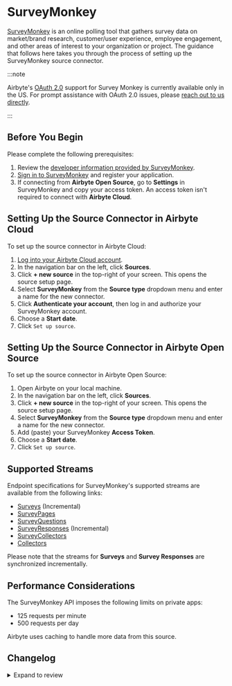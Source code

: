 # SurveyMonkey

[SurveyMonkey](https://www.surveymonkey.com/mp/take-a-tour/create-surveys-and-forms/) is an online polling tool that gathers survey data on market/brand research, customer/user experience, employee engagement, and other areas of interest to your organization or project. The guidance that follows here takes you through the process of setting up the SurveyMonkey source connector.

:::note

Airbyte's [OAuth 2.0](https://auth0.com/intro-to-iam/what-is-oauth-2) support for Survey Monkey is currently available only in the US. For prompt assistance with OAuth 2.0 issues, please [reach out to us directly](mailto:product@airbyte.io).

:::

<!-- env:oss -->

## Before You Begin

Please complete the following prerequisites:

1. Review the [developer information provided by SurveyMonkey](https://developer.surveymonkey.com/api/v3/#SurveyMonkey-Api).
2. [Sign in to SurveyMonkey](https://developer.surveymonkey.com/apps/) and register your application. 
3. If connecting from **Airbyte Open Source**, go to **Settings** in SurveyMonkey and copy your access token. An access token isn't required to connect with **Airbyte Cloud**.

<!-- /env:oss -->

<!-- env:cloud -->

## Setting Up the Source Connector in Airbyte Cloud

To set up the source connector in Airbyte Cloud:

1. [Log into your Airbyte Cloud account](https://cloud.airbyte.com/workspaces).
2. In the navigation bar on the left, click **Sources**.
3. Click **+ new source** in the top-right of your screen. This opens the source setup page.
4. Select **SurveyMonkey** from the **Source type** dropdown menu and enter a name for the new connector.
5. Click **Authenticate your account**, then log in and authorize your SurveyMonkey account.
6. Choose a **Start date**.
7. Click `Set up source`.

<!-- Here it would be helpful to include a screenshot of a successful setup result. If setup is not successful, we should list the most commonly encountered error conditions with troubleshooting suggestions. -->

<!-- /env:cloud -->

<!-- env:oss -->

## Setting Up the Source Connector in Airbyte Open Source

To set up the source connector in Airbyte Open Source:

1. Open Airbyte on your local machine.
2. In the navigation bar on the left, click **Sources**.
3. Click **+ new source** in the top-right of your screen. This opens the source setup page.
4. Select **SurveyMonkey** from the **Source type** dropdown menu and enter a name for the new connector.
5. Add (paste) your SurveyMonkey **Access Token**.
6. Choose a **Start date**.
7. Click `Set up source`.

<!-- Here, again, it would be helpful to include a screenshot of a successful setup result, as well as a list of the most commonly encountered error conditions and troubleshooting suggestions. If the possible error conditions for both Cloud and Open Source are identical, we can combine them under a single level2 heading called "Troubleshooting" -->

<!-- /env:oss -->

## Supported Streams

Endpoint specifications for SurveyMonkey's supported streams are available from the following links:

- [Surveys](https://api.surveymonkey.com/v3/docs?shell#api-endpoints-get-surveys) \(Incremental\)
- [SurveyPages](https://api.surveymonkey.com/v3/docs?shell#api-endpoints-get-surveys-survey_id-pages)
- [SurveyQuestions](https://api.surveymonkey.com/v3/docs?shell#api-endpoints-get-surveys-survey_id-pages-page_id-questions)
- [SurveyResponses](https://api.surveymonkey.com/v3/docs?shell#api-endpoints-get-surveys-id-responses-bulk) \(Incremental\)
- [SurveyCollectors](https://api.surveymonkey.com/v3/docs?shell#api-endpoints-get-surveys-survey_id-collectors)
- [Collectors](https://api.surveymonkey.com/v3/docs?shell#api-endpoints-get-collectors-collector_id-)

Please note that the streams for **Surveys** and **Survey Responses** are synchronized incrementally.

## Performance Considerations

The SurveyMonkey API imposes the following limits on private apps:

- 125 requests per minute
- 500 requests per day

Airbyte uses caching to handle more data from this source.

## Changelog

<details>
  <summary>Expand to review</summary>

| Version | Date       | Pull Request                                             | Subject                                                                          |
| :------ | :--------- | :------------------------------------------------------- | :------------------------------------------------------------------------------- |
| 0.3.5   | 2024-06-07 | [39329](https://github.com/airbytehq/airbyte/pull/39329) | Add `CheckpointMixin` for state management                                       |
| 0.3.4   | 2024-06-06 | [39244](https://github.com/airbytehq/airbyte/pull/39244) | [autopull] Upgrade base image to v1.2.2                                          |
| 0.3.3   | 2024-05-22 | [38559](https://github.com/airbytehq/airbyte/pull/38559) | Migrate Python stream authenticator to `requests_native_auth` package            |
| 0.3.2   | 2024-05-20 | [38244](https://github.com/airbytehq/airbyte/pull/38244) | Replace AirbyteLogger with logging.Logger and upgrade base image                 |
| 0.3.1   | 2024-04-24 | [36664](https://github.com/airbytehq/airbyte/pull/36664) | Schema descriptions and CDK 0.80.0                                               |
| 0.3.0   | 2024-02-22 | [35561](https://github.com/airbytehq/airbyte/pull/35561) | Migrate connector to low-code                                                    |
| 0.2.4   | 2024-02-12 | [35168](https://github.com/airbytehq/airbyte/pull/35168) | Manage dependencies with Poetry                                                  |
| 0.2.3   | 2023-10-19 | [31599](https://github.com/airbytehq/airbyte/pull/31599) | Base image migration: remove Dockerfile and use the python-connector-base image  |
| 0.2.2   | 2023-05-12 | [26024](https://github.com/airbytehq/airbyte/pull/26024) | Fix dependencies conflict                                                        |
| 0.2.1   | 2023-04-27 | [25109](https://github.com/airbytehq/airbyte/pull/25109) | Fix add missing params to stream `SurveyResponses`                               |
| 0.2.0   | 2023-04-18 | [23721](https://github.com/airbytehq/airbyte/pull/23721) | Add `SurveyCollectors` and `Collectors` stream                                   |
| 0.1.16  | 2023-04-13 | [25080](https://github.com/airbytehq/airbyte/pull/25080) | Fix spec.json required fields and update schema for surveys and survey_responses |
| 0.1.15  | 2023-02-11 | [22865](https://github.com/airbytehq/airbyte/pull/22865) | Specified date formatting in specification                                       |
| 0.1.14  | 2023-01-27 | [22024](https://github.com/airbytehq/airbyte/pull/22024) | Set `AvailabilityStrategy` for streams explicitly to `None`                      |
| 0.1.13  | 2022-11-29 | [19868](https://github.com/airbytehq/airbyte/pull/19868) | Fix OAuth flow urls                                                              |
| 0.1.12  | 2022-10-13 | [17964](https://github.com/airbytehq/airbyte/pull/17964) | Add OAuth for Eu and Ca                                                          |
| 0.1.11  | 2022-09-28 | [17326](https://github.com/airbytehq/airbyte/pull/17326) | Migrate to per-stream states                                                     |
| 0.1.10  | 2022-09-14 | [16706](https://github.com/airbytehq/airbyte/pull/16706) | Fix 404 error when handling nonexistent surveys                                  |
| 0.1.9   | 2022-07-28 | [13046](https://github.com/airbytehq/airbyte/pull/14998) | Fix state for response stream, fixed backoff behaviour, added unittest           |
| 0.1.8   | 2022-05-20 | [13046](https://github.com/airbytehq/airbyte/pull/13046) | Fix incremental streams                                                          |
| 0.1.7   | 2022-02-24 | [8768](https://github.com/airbytehq/airbyte/pull/8768)   | Add custom survey IDs to limit API calls                                         |
| 0.1.6   | 2022-01-14 | [9508](https://github.com/airbytehq/airbyte/pull/9508)   | Scopes change                                                                    |
| 0.1.5   | 2021-12-28 | [8628](https://github.com/airbytehq/airbyte/pull/8628)   | Update fields in source-connectors specifications                                |
| 0.1.4   | 2021-11-11 | [7868](https://github.com/airbytehq/airbyte/pull/7868)   | Improve 'check' using '/users/me' API call                                       |
| 0.1.3   | 2021-11-01 | [7433](https://github.com/airbytehq/airbyte/pull/7433)   | Remove unsused oAuth flow parameters                                             |
| 0.1.2   | 2021-10-27 | [7433](https://github.com/airbytehq/airbyte/pull/7433)   | Add OAuth support                                                                |
| 0.1.1   | 2021-09-10 | [5983](https://github.com/airbytehq/airbyte/pull/5983)   | Fix caching for gzip compressed http response                                    |
| 0.1.0   | 2021-07-06 | [4097](https://github.com/airbytehq/airbyte/pull/4097)   | Initial Release                                                                  |

</details>
